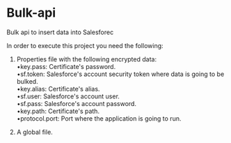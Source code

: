 # Bulk-api
Bulk api to insert data into Salesforec

In order to execute this project you need the following:
  1. Properties file with the following encrypted data:<br>
    •key.pass: Certificate's password.<br>
    •sf.token: Salesforce's account security token where data is going to be bulked.<br>
    •key.alias: Certificate's alias.<br>
    •sf.user: Salesforce's account user.<br>
    •sf.pass: Salesforce's account password.<br>
    •key.path: Certificate's path.<br>
    •protocol.port: Port where the application is going to run.<br>

  2. A global file.

